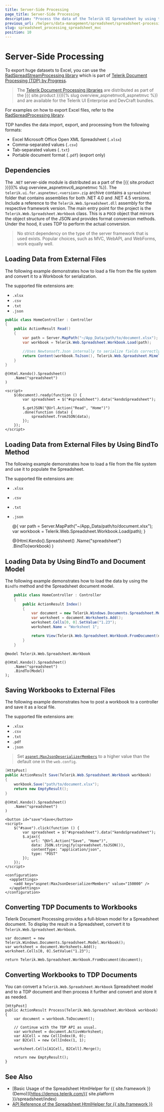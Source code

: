 ```yaml
---
title: Server-Side Processing
page_title: Server-Side Processing
description: "Process the data of the Telerik UI Spreadsheet by using the Telerik Document Processing library."
previous_url: /helpers/data-management/spreadsheet/spreadsheet-processing
slug: spreadsheet_processing_spreadsheet_mvc
position: 10
---
```


# Server-Side Processing

To export huge datasets to Excel, you can use the [RadSpreadStreamProcessing library](http://docs.telerik.com/devtools/document-processing/libraries/radspreadstreamprocessing/overview) which is part of [Telerik Document Processing (TDP) by Progress](http://docs.telerik.com/devtools/document-processing/introduction).

> The [Telerik Document Processing libraries](http://docs.telerik.com/devtools/document-processing/introduction#libraries) are distributed as part of the [{{ site.product }}]({% slug overview_aspnetmvc6_aspnetmvc %}) and are available for the Telerik UI Enterprise and DevCraft bundles.

For examples on how to export Excel files, refer to the [RadSpreadProcessing library](http://docs.telerik.com/devtools/document-processing/libraries/radspreadprocessing/overview).

TDP handles the data import, export, and processing from the following formats:

* Excel Microsoft Office Open XML Spreadsheet (`.xlsx`)
* Comma-separated values (`.csv`)
* Tab-separated values (`.txt`)
* Portable document format (`.pdf`) (export only)

## Dependencies

The `.NET` server-side module is distributed as a part of the [{{ site.product }}]({% slug overview_aspnetmvc6_aspnetmvc %}). The `telerik.ui.for.aspnetmvc.<version>.zip` archive contains a `spreadsheet` folder that contains assemblies for both .NET 4.0 and .NET 4.5 versions. Include a reference to the `Telerik.Web.Spreadsheet.dll` assembly for the respective framework version. The main entry point for the project is the `Telerik.Web.Spreadsheet.Workbook` class. This is a `POCO` object that mirrors the object structure of the JSON and provides format conversion methods. Under the hood, it uses TDP to perform the actual conversion.

> No strict dependency on the type of the server framework that is used exists. Popular choices, such as MVC, WebAPI, and WebForms, work equally well.

## Loading Data from External Files

The following example demonstrates how to load a file from the file system and convert it to a Workbook for serialization.

The supported file extensions are:
* `.xlsx`
* `.csv`
* `.txt`
* `.json`

```cs
public class HomeController : Controller
{
    public ActionResult Read()
    {
        var path = Server.MapPath("~/App_Data/path/to/document.xlsx");
        var workbook = Telerik.Web.Spreadsheet.Workbook.Load(path);

        //Uses Newtonsoft.Json internally to serialize fields correctly.
        return Content(workbook.ToJson(), Telerik.Web.Spreadsheet.MimeTypes.JSON);
    }
}
```
```cshtml
@(Html.Kendo().Spreadsheet()
    .Name("spreadsheet")
)

<script>
    $(document).ready(function () {
        var spreadsheet = $("#spreadsheet").data("kendoSpreadsheet");

        $.getJSON("@Url.Action("Read", "Home")")
        .done(function (data) {
            spreadsheet.fromJSON(data);
        });
    });
</script>
```

## Loading Data from External Files by Using BindTo Method

The following example demonstrates how to load a file from the file system and use it to populate the Spreadsheet.

The supported file extensions are:
* `.xlsx`
* `.csv`
* `.txt`
* `.json`

    @{
        var path = Server.MapPath("~/App_Data/path/to/document.xlsx");
        var workbook = Telerik.Web.Spreadsheet.Workbook.Load(path);
    }

    @(Html.Kendo().Spreadsheet()
        .Name("spreadsheet")
        .BindTo(workbook)
    )

## Loading Data by Using BindTo and Document Model

The following example demonstrates how to load the data by using the `BindTo` method and the Spreadsheet document model.

```cs
	public class HomeController : Controller
    {
        public ActionResult Index()
        {
            var document = new Telerik.Windows.Documents.Spreadsheet.Model.Workbook();
            var worksheet = document.Worksheets.Add();
            worksheet.Cells[0, 0].SetValue("1.23");
            worksheet.Name = "Worksheet 1";

            return View(Telerik.Web.Spreadsheet.Workbook.FromDocument(document));
        }
    }
```
```cshtml
@model Telerik.Web.Spreadsheet.Workbook

@(Html.Kendo().Spreadsheet()
    .Name("spreadsheet")
    .BindTo(Model)
);
```

## Saving Workbooks to External Files

The following example demonstrates how to post a workbook to a controller and save it as a local file.

The supported file extensions are:
* `.xlsx`
* `.csv`
* `.txt`
* `.pdf`
* `.json`

> Set [`aspnet:MaxJsonDeserializerMembers`](https://msdn.microsoft.com/en-us/library/hh975440%28v=vs.120%29.aspx?f=255&MSPPError=-2147217396) to a higher value than the default one in the `web.config`.

```cs
[HttpPost]
public ActionResult Save(Telerik.Web.Spreadsheet.Workbook workbook)
{
    workbook.Save("path/to/document.xlsx");
    return new EmptyResult();
}
```
```cshtml
@(Html.Kendo().Spreadsheet()
    .Name("spreadsheet")
)

<button id="save">Save</button>
<script>
    $("#save").click(function () {
        var spreadsheet = $("#spreadsheet").data("kendoSpreadsheet");
        $.ajax({
            url: "@Url.Action("Save", "Home")",
            data: JSON.stringify(spreadsheet.toJSON()),
            contentType: "application/json",
            type: "POST"
        });
    });
</script>
```
```web.config
<configuration>
  <appSettings>
    <add key="aspnet:MaxJsonDeserializerMembers" value="150000" />
  </appSettings>
</configuration>
```

## Converting TDP Documents to Workbooks

Telerik Document Processing provides a full-blown model for a Spreadsheet document. To display the result in a Spreadsheet, convert it to `Telerik.Web.Spreadsheet.Workbook`.

    var document = new Telerik.Windows.Documents.Spreadsheet.Model.Workbook();
    var worksheet = document.Worksheets.Add();
    worksheet.Cells[0, 0].SetValue("1.23");

    return Telerik.Web.Spreadsheet.Workbook.FromDocument(document);

## Converting Workbooks to TDP Documents

You can convert a `Telerik.Web.Spreadsheet.Workbook` Spreadsheet model and to a TDP document and then process it further and convert and store it as needed.

    [HttpPost]
    public ActionResult Process(Telerik.Web.Spreadsheet.Workbook workbook)
    {
        var document = workbook.ToDocument();

        // Continue with the TDP API as usual.
        var worksheet = document.ActiveWorksheet;
        var A1Cell = new CellIndex(0, 0);
        var B2Cell = new CellIndex(1, 1);

        worksheet.Cells[A1Cell, B2Cell].Merge();

        return new EmptyResult();
    }

## See Also

* [Basic Usage of the Spreadsheet HtmlHelper for {{ site.framework }} (Demo)](https://demos.telerik.com/{{ site.platform }}/spreadsheet/index)
* [API Reference of the Spreadsheet HtmlHelper for {{ site.framework }}](/api/spreadsheet)
